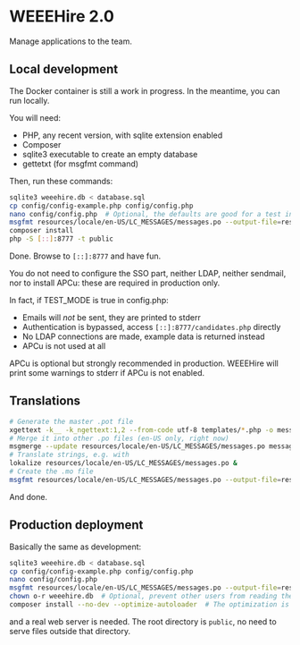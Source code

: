 # WEEEHire 2.0

Manage applications to the team.

## Local development

The Docker container is still a work in progress. In the meantime, you can run locally.

You will need:
- PHP, any recent version, with sqlite extension enabled
- Composer
- sqlite3 executable to create an empty database
- gettetxt (for msgfmt command)

Then, run these commands:

```bash
sqlite3 weeehire.db < database.sql
cp config/config-example.php config/config.php
nano config/config.php  # Optional, the defaults are good for a test instance but not for production
msgfmt resources/locale/en-US/LC_MESSAGES/messages.po --output-file=resources/locale/en-US/LC_MESSAGES/messages.mo
composer install
php -S [::]:8777 -t public
```

Done. Browse to `[::]:8777` and have fun.

You do not need to configure the SSO part, neither LDAP, neither sendmail, nor to install APCu: these are required in production only.

In fact, if TEST_MODE is true in config.php:

- Emails will *not* be sent, they are printed to stderr
- Authentication is bypassed, access `[::]:8777/candidates.php` directly
- No LDAP connections are made, example data is returned instead
- APCu is not used at all

APCu is optional but strongly recommended in production.
WEEEHire will print some warnings to stderr if APCu is not enabled.

## Translations

```bash
# Generate the master .pot file
xgettext -k__ -k_ngettext:1,2 --from-code utf-8 templates/*.php -o messages.pot
# Merge it into other .po files (en-US only, right now)
msgmerge --update resources/locale/en-US/LC_MESSAGES/messages.po messages.pot
# Translate strings, e.g. with
lokalize resources/locale/en-US/LC_MESSAGES/messages.po &
# Create the .mo file
msgfmt resources/locale/en-US/LC_MESSAGES/messages.po --output-file=resources/locale/en-US/LC_MESSAGES/messages.mo
```

And done.

## Production deployment

Basically the same as development:

```bash
sqlite3 weeehire.db < database.sql
cp config/config-example.php config/config.php
nano config/config.php
msgfmt resources/locale/en-US/LC_MESSAGES/messages.po --output-file=resources/locale/en-US/LC_MESSAGES/messages.mo
chown o-r weeehire.db  # Optional, prevent other users from reading the database
composer install --no-dev --optimize-autoloader  # The optimization is not required but a nice touch
```

and a real web server is needed. The root directory is `public`, no need to serve files outside that directory.
